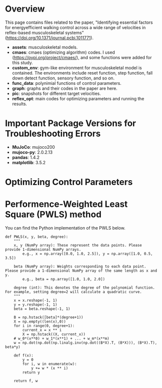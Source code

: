 # Overview

This page contains files related to the paper, "Identifying essential factors for energyefficient walking control across a wide range of velocities in reflex-based musculoskeletal systems" 
(https://doi.org/10.1371/journal.pcbi.1011771).

*  **assets**: musculoskeletal models.
*  **cmaes**: cmaes (optimizing algorithm) codes. I used (https://pypi.org/project/cmaes/), and some functions were added for this study.
*  **custom_env**: gym-like environment for musculoskeletal model is contained. The environments include reset function, step function, fall down detect function, sensory function, and so on.
*  **func_data**: polynimial functions of control parameters.
*  **graph**: graphs and their codes in the paper are here.
*  **pic**: snapshots for different target velocities.
*  **reflex_opt**: main codes for optimizing parameters and running the results.

# Important Package Versions for Troubleshooting Errors
*  **MuJoCo**: mujoco200
*  **mujoco-py**: 2.0.2.13
*  **pandas**: 1.4.2
*  **matplotlib**: 3.5.2

# Optimizing Control Parameters

# Performence-Weighted Least Square (PWLS) method
You can find the Python implementation of the PWLS below.
```
def PWLS(x, y, beta, degree):
    """
    x, y (NumPy array): These represent the data points. Please provide 1-dimensional NumPy arrays.
        e.g., x = np.array([0.0, 1.0, 2.5]), y = np.array([1.0, 0.5, 3.5])

    beta (NumPy array): Weights corresponding to each data point. Please provide a 1-dimensional NumPy array of the same length as x and y.
        e.g., beta = np.array([1.0, 1.0, 2.0])

    degree (int): This denotes the degree of the polynomial function. For example, setting degree=2 will calculate a quadratic curve.
    """
    x = x.reshape(-1, 1)
    y = y.reshape(-1, 1)
    beta = beta.reshape(-1, 1)

    B = np.hstack([beta]*(degree+1))
    X = np.empty((len(x),0))
    for i in range(0, degree+1):
        current_x = x ** i
        X = np.hstack((X, current_x))
    # w_0*(x**0) + w_1*(x**1) + ... + w_m*(x**m)
    w = np.dot(np.dot(np.linalg.inv(np.dot((B*X).T, (B*X))), (B*X).T), beta*y)

    def f(x):
        y = 0
        for i, w in enumerate(w):
            y += w * (x ** i)
        return y

    return f, w
```
